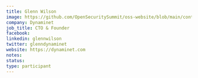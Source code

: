 ```yaml
---
title: Glenn Wilson
image: https://github.com/OpenSecuritySummit/oss-website/blob/main/content/participant/images/g-13_websize%20-%20Glenn%20Wilson.jpg?raw=true
company: Dynaminet
job_title: CTO & Founder
facebook:
linkedin: glennwilson
twitter: glenndynaminet
website: https://dynaminet.com
notes:
status: 
type: participant
---
```

